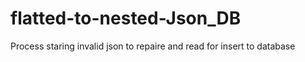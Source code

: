 # flatted-to-nested-Json_DB
Process staring invalid json to repaire and read for insert to database
